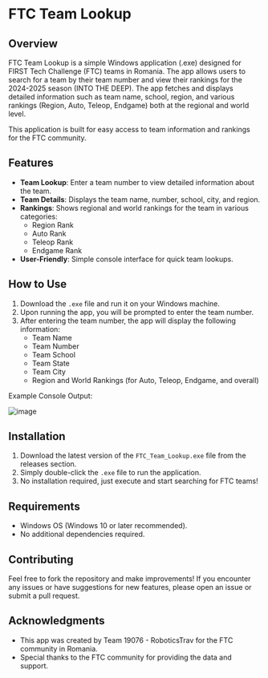 # FTC Team Lookup

## Overview
FTC Team Lookup is a simple Windows application (.exe) designed for FIRST Tech Challenge (FTC) teams in Romania. The app allows users to search for a team by their team number and view their rankings for the 2024-2025 season (INTO THE DEEP). The app fetches and displays detailed information such as team name, school, region, and various rankings (Region, Auto, Teleop, Endgame) both at the regional and world level.

This application is built for easy access to team information and rankings for the FTC community.

## Features
- **Team Lookup**: Enter a team number to view detailed information about the team.
- **Team Details**: Displays the team name, number, school, city, and region.
- **Rankings**: Shows regional and world rankings for the team in various categories:
  - Region Rank
  - Auto Rank
  - Teleop Rank
  - Endgame Rank
- **User-Friendly**: Simple console interface for quick team lookups.

## How to Use
1. Download the `.exe` file and run it on your Windows machine.
2. Upon running the app, you will be prompted to enter the team number.
3. After entering the team number, the app will display the following information:
   - Team Name
   - Team Number
   - Team School
   - Team State
   - Team City
   - Region and World Rankings (for Auto, Teleop, Endgame, and overall)

Example Console Output:

![image](https://github.com/user-attachments/assets/916dd361-c6ed-45de-a6d2-5ac970bec09f)


## Installation
1. Download the latest version of the `FTC_Team_Lookup.exe` file from the releases section.
2. Simply double-click the `.exe` file to run the application.
3. No installation required, just execute and start searching for FTC teams!

## Requirements
- Windows OS (Windows 10 or later recommended).
- No additional dependencies required.

## Contributing
Feel free to fork the repository and make improvements! If you encounter any issues or have suggestions for new features, please open an issue or submit a pull request.

## Acknowledgments
- This app was created by Team 19076 - RoboticsTrav for the FTC community in Romania.
- Special thanks to the FTC community for providing the data and support.
